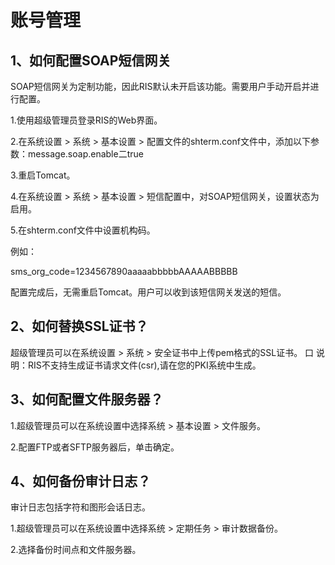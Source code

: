 # 账号管理

 ## 1、如何配置SOAP短信网关
 
 SOAP短信网关为定制功能，因此RIS默认未开启该功能。需要用户手动开启并进行配置。
 
1.使用超级管理员登录RIS的Web界面。

2.在系统设置 > 系统 > 基本设置 > 配置文件的shterm.conf文件中，添加以下参数：message.soap.enable二true

3.重启Tomcat。

4.在系统设置 > 系统 > 基本设置 > 短信配置中，对SOAP短信网关，设置状态为启用。

5.在shterm.conf文件中设置机构码。

例如：

sms_org_code=1234567890aaaaabbbbbAAAAABBBBB

配置完成后，无需重启Tomcat。用户可以收到该短信网关发送的短信。

## 2、如何替换SSL证书？

超级管理员可以在系统设置 > 系统 > 安全证书中上传pem格式的SSL证书。 口 说明：RIS不支持生成证书请求文件(csr),请在您的PKI系统中生成。

## 3、如何配置文件服务器？

1.超级管理员可以在系统设置中选择系统 > 基本设置 > 文件服务。

2.配置FTP或者SFTP服务器后，单击确定。

## 4、如何备份审计日志？

审计日志包括字符和图形会话日志。

1.超级管理员可以在系统设置中选择系统 > 定期任务 > 审计数据备份。

2.选择备份时间点和文件服务器。
